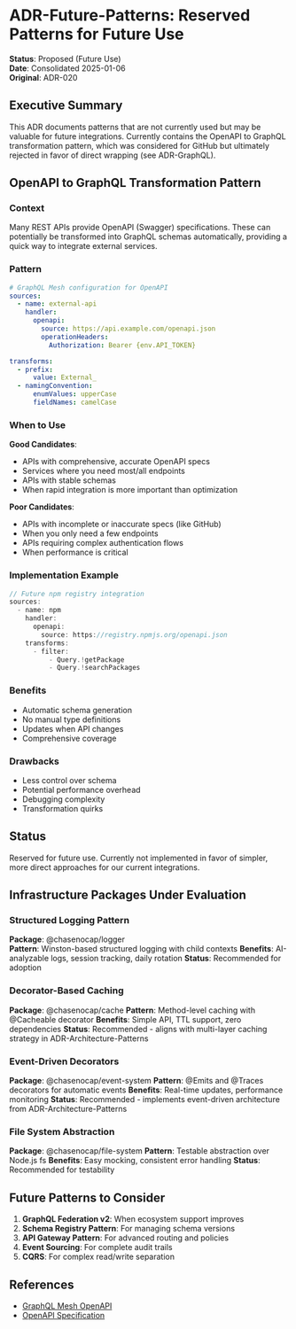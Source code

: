 # ADR-Future-Patterns: Reserved Patterns for Future Use

**Status**: Proposed (Future Use)  
**Date**: Consolidated 2025-01-06  
**Original**: ADR-020

## Executive Summary

This ADR documents patterns that are not currently used but may be valuable for future integrations. Currently contains the OpenAPI to GraphQL transformation pattern, which was considered for GitHub but ultimately rejected in favor of direct wrapping (see ADR-GraphQL).

## OpenAPI to GraphQL Transformation Pattern

### Context

Many REST APIs provide OpenAPI (Swagger) specifications. These can potentially be transformed into GraphQL schemas automatically, providing a quick way to integrate external services.

### Pattern

```yaml
# GraphQL Mesh configuration for OpenAPI
sources:
  - name: external-api
    handler:
      openapi:
        source: https://api.example.com/openapi.json
        operationHeaders:
          Authorization: Bearer {env.API_TOKEN}

transforms:
  - prefix:
      value: External_
  - namingConvention:
      enumValues: upperCase
      fieldNames: camelCase
```

### When to Use

**Good Candidates**:
- APIs with comprehensive, accurate OpenAPI specs
- Services where you need most/all endpoints
- APIs with stable schemas
- When rapid integration is more important than optimization

**Poor Candidates**:
- APIs with incomplete or inaccurate specs (like GitHub)
- When you only need a few endpoints
- APIs requiring complex authentication flows
- When performance is critical

### Implementation Example

```typescript
// Future npm registry integration
sources:
  - name: npm
    handler:
      openapi:
        source: https://registry.npmjs.org/openapi.json
    transforms:
      - filter:
          - Query.!getPackage
          - Query.!searchPackages
```

### Benefits
- Automatic schema generation
- No manual type definitions
- Updates when API changes
- Comprehensive coverage

### Drawbacks
- Less control over schema
- Potential performance overhead
- Debugging complexity
- Transformation quirks

## Status

Reserved for future use. Currently not implemented in favor of simpler, more direct approaches for our current integrations.

## Infrastructure Packages Under Evaluation

### Structured Logging Pattern
**Package**: @chasenocap/logger  
**Pattern**: Winston-based structured logging with child contexts
**Benefits**: AI-analyzable logs, session tracking, daily rotation
**Status**: Recommended for adoption

### Decorator-Based Caching  
**Package**: @chasenocap/cache
**Pattern**: Method-level caching with @Cacheable decorator
**Benefits**: Simple API, TTL support, zero dependencies
**Status**: Recommended - aligns with multi-layer caching strategy in ADR-Architecture-Patterns

### Event-Driven Decorators
**Package**: @chasenocap/event-system
**Pattern**: @Emits and @Traces decorators for automatic events
**Benefits**: Real-time updates, performance monitoring
**Status**: Recommended - implements event-driven architecture from ADR-Architecture-Patterns

### File System Abstraction
**Package**: @chasenocap/file-system
**Pattern**: Testable abstraction over Node.js fs
**Benefits**: Easy mocking, consistent error handling
**Status**: Recommended for testability

## Future Patterns to Consider

1. **GraphQL Federation v2**: When ecosystem support improves
2. **Schema Registry Pattern**: For managing schema versions
3. **API Gateway Pattern**: For advanced routing and policies
4. **Event Sourcing**: For complete audit trails
5. **CQRS**: For complex read/write separation

## References

- [GraphQL Mesh OpenAPI](https://the-guild.dev/graphql/mesh/docs/handlers/openapi)
- [OpenAPI Specification](https://swagger.io/specification/)